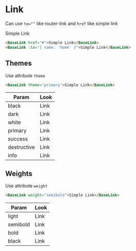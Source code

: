 # Link

Can use `to=""` like router-link and `href` like simple link 

<div class="mt-4">
    <base-link>Simple Link</base-link>
</div>

```html
<BaseLink href="#">Simple Link</BaseLink>
<BaseLink :to="{ name: 'home' }">Simple Link</BaseLink>
```

<div class="h-12"></div>

## Themes

Use attribute `theme`

```html
<BaseLink theme="primary">Simple Link</BaseLink>
```

| Param       | Look                                            |
| ----------- | ----------------------------------------------- |
| black       | <base-link theme="black">Link</base-link>       |
| dark        | <base-link theme="dark">Link</base-link>        |
| white       | <base-link theme="white">Link</base-link>       |
| primary     | <base-link theme="primary">Link</base-link>     |
| success     | <base-link theme="success">Link</base-link>     |
| destructive | <base-link theme="destructive">Link</base-link> |
| info        | <base-link theme="info">Link</base-link>        |


<div class="h-12"></div>

## Weights

Use attribute `weight`

```html
<BaseLink weight="semibold">Simple Link</BaseLink>
```

| Param    | Look                                          |
| -------- | --------------------------------------------- |
| light    | <base-link weight="light">Link</base-link>    |
| semibold | <base-link weight="semibold">Link</base-link> |
| bold     | <base-link weight="bold">Link</base-link>     |
| black    | <base-link weight="black">Link</base-link>    |
